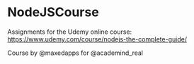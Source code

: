 # NodeJSCourse

Assignments for the Udemy online course:
https://www.udemy.com/course/nodejs-the-complete-guide/

Course by @maxedapps for @academind_real
